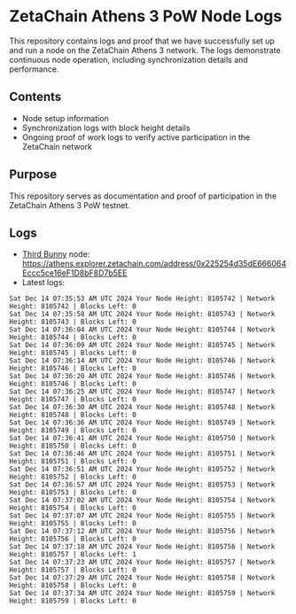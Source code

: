 # ZetaChain Athens 3 PoW Node Logs
This repository contains logs and proof that we have successfully set up and run a node on the ZetaChain Athens 3 network. The logs demonstrate continuous node operation, including synchronization details and performance.

## Contents
- Node setup information
- Synchronization logs with block height details
- Ongoing proof of work logs to verify active participation in the ZetaChain network

## Purpose
This repository serves as documentation and proof of participation in the ZetaChain Athens 3 PoW testnet.

## Logs

- [Third Bunny](https://thirdbunny.xyz/) node: https://athens.explorer.zetachain.com/address/0x225254d35dE666064Eccc5ce16eF1D8bF8D7b5EE
- Latest logs:
```
Sat Dec 14 07:35:53 AM UTC 2024 Your Node Height: 8105742 | Network Height: 8105742 | Blocks Left: 0
Sat Dec 14 07:35:58 AM UTC 2024 Your Node Height: 8105743 | Network Height: 8105743 | Blocks Left: 0
Sat Dec 14 07:36:04 AM UTC 2024 Your Node Height: 8105744 | Network Height: 8105744 | Blocks Left: 0
Sat Dec 14 07:36:09 AM UTC 2024 Your Node Height: 8105745 | Network Height: 8105745 | Blocks Left: 0
Sat Dec 14 07:36:14 AM UTC 2024 Your Node Height: 8105746 | Network Height: 8105746 | Blocks Left: 0
Sat Dec 14 07:36:20 AM UTC 2024 Your Node Height: 8105746 | Network Height: 8105746 | Blocks Left: 0
Sat Dec 14 07:36:25 AM UTC 2024 Your Node Height: 8105747 | Network Height: 8105747 | Blocks Left: 0
Sat Dec 14 07:36:30 AM UTC 2024 Your Node Height: 8105748 | Network Height: 8105748 | Blocks Left: 0
Sat Dec 14 07:36:36 AM UTC 2024 Your Node Height: 8105749 | Network Height: 8105749 | Blocks Left: 0
Sat Dec 14 07:36:41 AM UTC 2024 Your Node Height: 8105750 | Network Height: 8105750 | Blocks Left: 0
Sat Dec 14 07:36:46 AM UTC 2024 Your Node Height: 8105751 | Network Height: 8105751 | Blocks Left: 0
Sat Dec 14 07:36:51 AM UTC 2024 Your Node Height: 8105752 | Network Height: 8105752 | Blocks Left: 0
Sat Dec 14 07:36:57 AM UTC 2024 Your Node Height: 8105753 | Network Height: 8105753 | Blocks Left: 0
Sat Dec 14 07:37:02 AM UTC 2024 Your Node Height: 8105754 | Network Height: 8105754 | Blocks Left: 0
Sat Dec 14 07:37:07 AM UTC 2024 Your Node Height: 8105755 | Network Height: 8105755 | Blocks Left: 0
Sat Dec 14 07:37:12 AM UTC 2024 Your Node Height: 8105756 | Network Height: 8105756 | Blocks Left: 0
Sat Dec 14 07:37:18 AM UTC 2024 Your Node Height: 8105756 | Network Height: 8105757 | Blocks Left: 1
Sat Dec 14 07:37:23 AM UTC 2024 Your Node Height: 8105757 | Network Height: 8105757 | Blocks Left: 0
Sat Dec 14 07:37:29 AM UTC 2024 Your Node Height: 8105758 | Network Height: 8105758 | Blocks Left: 0
Sat Dec 14 07:37:34 AM UTC 2024 Your Node Height: 8105759 | Network Height: 8105759 | Blocks Left: 0
```
